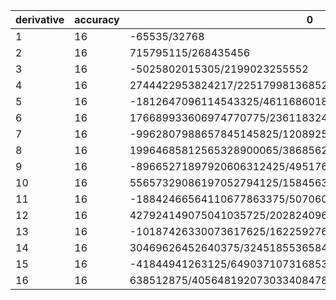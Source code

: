|derivative|accuracy|0|1|2|4|8|16|32|64|128|256|512|1024|2048|4096|8192|16384|32768|
|----|----|----|----|----|----|----|----|----|----|----|----|----|----|----|----|----|----|----|
|1|16|-65535/32768|1329227995784915872903807060280344576/383876935713713710574133710574817125|-20282409603651670423947251286016/11715351900195736886933003038875|618970019642690137449562112/2145275938508649860269731375|-37778931862957161709568/1833345326524300942728375|4611686018427387904/6715550646609160962375|-1125899906842624/101701060109860278375|549755813888/6263115138730398375|-536870912/1556586345633582375|1048576/1556586345633582375|-4096/6263115138730398375|32/101701060109860278375|-1/13431101293218321924750|1/117334100897555260334616000|-1/2196762561032857456916204928000|1/95972162766403476577755160894464000|-1/12578879429466970868093213428115607552000|
|2|16|715795115/268435456|-81129638414606681695789005144064/11715351900195736886933003038875|2645477863952857647459428466688/509363126095466821171000132125|-15149351677045821845536768/15001929639920628393494625|20238384091868591816704/261906475217757277532625|-17870001846429417472/6715550646609160962375|143005231087616/3280679358382589625|-44526731264/127818676300620375|2139062272/1556586345633582375|-4186048/1556586345633582375|9353/3578922936417370500|-2113/1679707831491885888000|65519/220055163588088986415104000|-37/1085489502600533814411264000|65531/35991757799962336574115101540352000|-5041/120954454981904196942303119699607552000|1/3144815829529509120499881112189796352000|
|3|16|-5025802015305/2199023255552|4951760157141521099596496896/715091979502883286756577125|-30298703354091643691073536/5000643213306876131164875|1108921839497673990968705024/715091979502883286756577125|-11861517225961164111872/87302158405919092510875|11180391322844397568/2238516882203053654125|-92378257948672/1093559786127529875|204551088128/298243578034780875|-11140778/4085528466229875|5603221/1045895287354848000|-14565307/2792241590012485632000|23056357/9173444370387686129664000|-65024633/109254054552340907679547392000|102219001/1499839660894535980624826597376000|-55051081/15120229738322639036674405734285312000|65531/786251946392777229907069098182836224000|-1/1572503892785554459814138196365672448000|
|4|16|2744422953824217/2251799813685248|-2417851639229258349412352/611115108841433647576125|323814145469897469067264/87302158405919092510875|-94892137807689312894976/87302158405919092510875|3200355852143502032896/26570222123540593372875|-1023460287874859008/203501534745732150375|99128443856896/1093559786127529875|-1585776237379/2087705046243466125|12834576509/4183581149419392000|-13011778333/2141993548502728704000|1663848137747/280207028040932958142464000|-53856431029/18787214070553981193551872000|1672406254583/2461275340955135968204843646976000|-1673836272421/21501701378584067818237514099982336000|102219001/24573373004096077506557158971408384000|-37/388511826151716640419876031168512000|1/1376108888229380340367200902398869504000|
|5|16|-1812647096114543325/4611686018427387904|590295810358705651712/447703376440610730825|-571840059085741359104/447703376440610730825|178886261165510361088/447703376440610730825|-2046920575749718016/40700306949146430075|389965707298899968/149234458813536910275|-7771465497871/145807971483670650|790396474327/1662048565483622400|-2264167801423/1142396559201455308800|2331673799743/584907038311145118105600|-42928422198703/10930742731958679967157452800|9764832836851/5130161922199273797919231180800|-303820946255191/672092253103482461717802638534246400|1672406254583/32260428148967158162454526649643827200|-65024633/23462129562885205936330564836104601600|65519/1032333700766949061198544852788602470400|-1/2064667401533898122397089705577204940800|
|6|16|176689933606974770775/2361183241434822606848|-576460752303423488/2260023557996895075|18304669579214848/72903985741835325|-5912208508715008/72903985741835325|793027550855168/72903985741835325|-15542930995742/24301328580611775|24862459032547121/1542842748925880371200|-4515093554015719/27798316273902079180800|280946910297887/389938025540763412070400|-298520204722711/199648269076870866980044800|797531648137949/533003836072651823160439603200|-39675626944438423/54283953352764582480382691534438400|9764832836851/56035048622208601270072455777484800|-53856431029/2689682333866012860963477877319270400|23056357/21517458670928102887707823018554163200|-2113/86069834683712411550831292074216652800|1/5336329750390169516151540108601432473600|
|7|16|-9962807988657845145825/1208925819614629174706176|562949953421312/19882905202318725|-11398843203584/405773575557525|26182539280384/2840415028902675|-25372419798064/19882905202318725|790396474327/9893146223116800|-4515093554015719/1985594019564434227200|2409371534894602211/85396427593427187243417600|-3453449703549971/24446726825739289834291200|27334631315326553/87617068943449614766099660800|-3691968664491326789/11461714490906304805242093227212800|797531648137949/4990134200122472840377509976473600|-42928422198703/1117790060827433916244562234730086400|1663848137747/375577460438017795858172910869309030400|-14565307/61318769051104946262558842590907596800|9353/1716925533430938495351647592545412710400|-1/24036957468033138934923066295635777945600|
|8|16|19964685812565328900065/38685626227668133590597632|-8796093022208/4941543954392325|8761599066112/4941543954392325|-22816313344/38909794916475|12834576509/155639179665900|-2264167801423/424998719941017600|280946910297887/1740794756878408089600|-3453449703549971/1527920426608705614643200|19347494722931367079/1390920969477262634411832115200|-24684965514662119493/712151536372358468818858042982400|27334631315326553/717759028784739244163888421273600|-298520204722711/15312192614074437208829619653836800|2331673799743/489990163650381990682547828922777600|-13011778333/23519527855218335552762295788293324800|5603221/188156222841746684422098366306346598400|-65407/95583361203607315686425970083624071987200|1/191166722407214631372851940167248143974400|
|9|16|-89665271897920606312425/4951760157141521099596496896|34359738368/549060439376925|-34292105216/549060439376925|89651536/4323310546275|-13011778333/4427069999385600|2331673799743/12088852478322278400|-298520204722711/49515939751208052326400|27334631315326553/304225933831422273493401600|-24684965514662119493/39563974242908803823269891276800|19347494722931367079/10128377406184653778757092166860800|-3453449703549971/1458304058483279734174249490841600|280946910297887/217773406066836440303354590632345600|-2264167801423/6968748994138766089707346900235059200|12834576509/334499951718660772305952651211282841600|-5570389/2675999613749286178447621209690262732800|65279/1359407803784637378651391574522653468262400|-1/2718815607569274757302783149045306936524800|
|10|16|55657329086197052794125/158456325028528675187087900672|-536870912/441842337829305|76619776/63120333975615|-14565307/36068762271780|1663848137747/28956579451981332480|-42928422198703/11295823755744336936960|797531648137949/6609670586218400584826880|-3691968664491326789/1989880988004566806465641185280|27334631315326553/1993775079957609011566356725760|-3453449703549971/72915202924163986708712474542080|2409371534894602211/33384663150046026298504258743938580480|-4515093554015719/101743735314425984909727264743431864320|790396474327/66444888368604724839005560648771829760|-1585776237379/1093948642100708189749387550521379405168640|99878461/1250227019543666502570728629167290748764160|-1327/714415439739238001468987788095594713579520|1/70012713094445324143960803233368281930792960|
|11|16|-18842466564110677863375/5070602400912917605986812821504|8388608/652243451081355|-270464/21040111325205|23056357/5386268499252480|-53856431029/88248623091752632320|9764832836851/240977573455879187988480|-39675626944438423/30598368367133715774025236480|8772848129517439/433171371538409100727214407680|-3283722251949821/21266934186214496123374471741440|3090416013276757/5444335151670911007583864765808640|-49666029094172909/50871867657212992454863632371715932160|24862459032547121/33643261810636859010149815541828136468480|-7771465497871/34728528320657402849186906365758076354560|48402560477/1666969359391555336760971505556387665018880|-22024693/13335754875132442694087772044451101320151040|2081/53343019500529770776351088177804405280604160|-1/3307267209032845788133767467023873127397457920|
|12|16|427924149075041035725/20282409603651670423947251286016|-1048576/14356369294231545|1048304/14356369294231545|-715270963/29401844314586204160|1672406254583/481719817250180368957440|-303820946255191/1315416247637825860833116160|9764832836851/1316058854500374872001085440|-472212644185733/4042932801025151606787334471680|25648411797173/28355912248285994831165962321920|-24905845815653/7259113535561214676778486354411520|8694361217597/1384268507679265100812615846849413120|-7771465497871/1447022013360725118716121098573253181440|190412943017041/94785729963180938176380796440942376397045760|-1342065711811/4549715038232685032466278229165234067058196480|650784427/36397720305861480259730225833321872536465571840|-63487/145590881223445921038920903333287490145862287360|1/291181762446891842077841806666574980291724574720|
|13|16|-10187426330073617625/162259276829213363391578010288128|65536/301483755178862445|-407/1872569907943245|102219001/1411288527100137799680|-1673836272421/161857858596060603969699840|21741281309579/31569989943307820659994787840|-700133603377/31585412508008996928026050560|237930283697821/679212710572225469940272191242240|-1860684301619/680541893958863875947983095726080|1835344440787/174218724853469152242683672505876480|-226766001945197/11395298355215710309889453651264368803840|629233286201/34728528320657402849186906365758076354560|-17446854253543/2274857519116342516233139114582617033529098240|46571307061/33232701148830047193666727934772144489816391680|-84281149/873545287340675526233525419999724940875173724160|8777/3494181149362702104934101679998899763500694896640|-1/48918536091077829469077423519984596689009728552960|
|14|16|30469626452640375/324518553658426726783156020576256|-16384/50397008952450250755|65531/201588035809801003020|-715664053/6605636757415559266959360|102219001/6606443208002473631416320|-9298522519/9019997126659377331427082240|299732641/9024403573716856265150300160|-2082838901/3960423968351168920934531727360|801260603/194440541131103964556566598778880|-796565627/49776778529562614926481049287393280|14282619923/465114218580233073873038924541402808320|-286321009/9922436663044972242624830390216593244160|8460197551/649959291176097861780896889880747723865456640|-84281149/31198045976452697365483050714275890745541918720|480918187/2044345556744992352965373347205070568773870849884160|-57343/8177382226979969411861493388820282275095483399536640|1/16354764453959938823722986777640564550190966799073280|
|15|16|-41844941263125/649037107316853453566312041152512|4096/18347871059288721291537|-65533/293565936948619540664592|65531/880751567655407902261248|-407/38298221495666513805312|851747/1202666283554583644190277632|-27469/1203253809828914168686706688|1337479/3696395703794424326205562945536|-9353201/3292526496486693799824527739322368|9334897/842886783100593612755079101266526208|-189761/8859318449147296645200741419836243968|27053/1322991555072662965683310718695545765888|-825331/86661238823479714904119585317433029848727552|8777/4159739463527026315397740095236785432738922496|-57343/272579407565998980395383112960676075836516113317888|2137/258879329516160075119858639978826443503167738231128064|-1/11908449157743363455513497439026016401145715958631890944|
|16|16|638512875/40564819207303340847894502572032|-32768/601204690999713530559792879|1/18347871059288721291537|-1/55046972978462993891328|1/385375853800144295165952|-13/75166642722161477761892352|13/2331304256543521201830494208|-143/1617173120410060642714933788672|143/205782906030418362489032983707648|-143/52680423943787100797192443829157888|143/27131662750513595975927270598248497152|-13/2563296137953284496011414517472619921408|13/5416327426467482181507474082339564365545472|-1/1819886015293074012986511291666093626823278592|1/17036212972874936274711444560042254739782257082368|-1/372139036179480107984796794969563012535803623707246592|1/24387759596986049396675673161535342463521354676030698160128|
